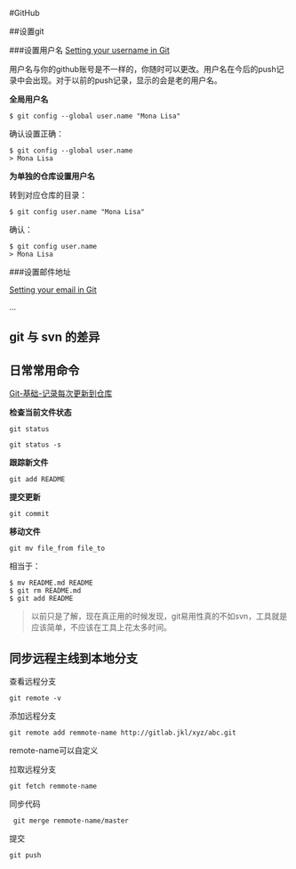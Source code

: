 #GitHub

##设置git

###设置用户名
[Setting your username in Git](https://help.github.com/articles/setting-your-username-in-git/#platform-linux)

用户名与你的github账号是不一样的，你随时可以更改。用户名在今后的push记录中会出现。对于以前的push记录，显示的会是老的用户名。

**全局用户名**

```
$ git config --global user.name "Mona Lisa"
```
确认设置正确：
```
$ git config --global user.name
> Mona Lisa
```

**为单独的仓库设置用户名**

转到对应仓库的目录：
```
$ git config user.name "Mona Lisa"
```
确认：
```
$ git config user.name
> Mona Lisa
```

###设置邮件地址

[Setting your email in Git](https://help.github.com/articles/setting-your-email-in-git/)

...


## git 与 svn 的差异

## 日常常用命令

[Git-基础-记录每次更新到仓库](https://git-scm.com/book/zh/v2/Git-%E5%9F%BA%E7%A1%80-%E8%AE%B0%E5%BD%95%E6%AF%8F%E6%AC%A1%E6%9B%B4%E6%96%B0%E5%88%B0%E4%BB%93%E5%BA%93)

**检查当前文件状态**

`git status`

`git status -s`

**跟踪新文件**

`git add README`

**提交更新**

`git commit`

**移动文件**

`git mv file_from file_to`

相当于：

```
$ mv README.md README
$ git rm README.md
$ git add README
```

>以前只是了解，现在真正用的时候发现，git易用性真的不如svn，工具就是应该简单，不应该在工具上花太多时间。

## 同步远程主线到本地分支

查看远程分支

`git remote -v`

添加远程分支

`git remote add remmote-name http://gitlab.jkl/xyz/abc.git`

remote-name可以自定义

拉取远程分支

`git fetch remmote-name`

同步代码

` git merge remmote-name/master`

提交

`git push`


